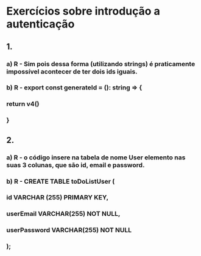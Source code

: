 # Exercícios sobre introdução a autenticação

## 1.

### a) R - Sim pois dessa forma (utilizando strings) é praticamente impossível acontecer de ter dois ids iguais.

### b) R - export const generateId = (): string => {
### return v4()
### }

## 2. 

### a) R - o código insere na tabela de nome User elemento nas suas 3 colunas, que são id, email e password.

### b) R - CREATE TABLE toDoListUser (
### id VARCHAR (255) PRIMARY KEY,
### userEmail VARCHAR(255) NOT NULL,
### userPassword VARCHAR(255) NOT NULL 
### );

